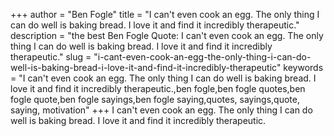 +++
author = "Ben Fogle"
title = "I can't even cook an egg. The only thing I can do well is baking bread. I love it and find it incredibly therapeutic."
description = "the best Ben Fogle Quote: I can't even cook an egg. The only thing I can do well is baking bread. I love it and find it incredibly therapeutic."
slug = "i-cant-even-cook-an-egg-the-only-thing-i-can-do-well-is-baking-bread-i-love-it-and-find-it-incredibly-therapeutic"
keywords = "I can't even cook an egg. The only thing I can do well is baking bread. I love it and find it incredibly therapeutic.,ben fogle,ben fogle quotes,ben fogle quote,ben fogle sayings,ben fogle saying,quotes, sayings,quote, saying, motivation"
+++
I can't even cook an egg. The only thing I can do well is baking bread. I love it and find it incredibly therapeutic.
